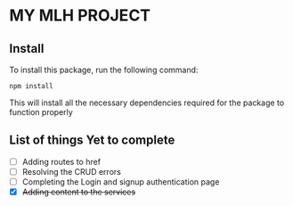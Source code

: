# MY MLH PROJECT

## Install
To install this package, run the following command:

`npm install`

This will install all the necessary dependencies required for the package to function properly

## List of things Yet to complete

- [ ] Adding routes to href
- [ ] Resolving the CRUD errors
- [ ] Completing the Login and signup authentication page
- [X] ~~Adding content to the services~~

